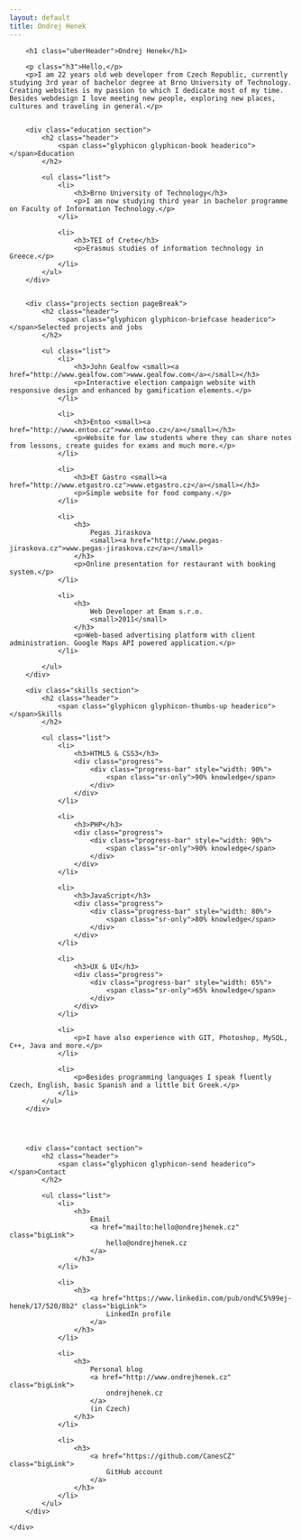```yaml
---
layout: default
title: Ondrej Henek
---
```


<div class="row">
	<div class="col-xs-11 col-xs-offset-1 col-md-10 col-lg-9">

		<h1 class="uberHeader">Ondrej Henek</h1>

		<p class="h3">Hello,</p>
		<p>I am 22 years old web developer from Czech Republic, currently studying 3rd year of bachelor degree at Brno University of Technology. Creating websites is my passion to which I dedicate most of my time. Besides webdesign I love meeting new people, exploring new places, cultures and traveling in general.</p>

	
		<div class="education section">
			<h2 class="header">
				<span class="glyphicon glyphicon-book headerico"></span>Education
			</h2>

			<ul class="list">
				<li>
					<h3>Brno University of Technology</h3>
					<p>I am now studying third year in bachelor programme on Faculty of Information Technology.</p>
				</li>

				<li>
					<h3>TEI of Crete</h3>
					<p>Erasmus studies of information technology in Greece.</p>
				</li>
			</ul>
		</div>


		<div class="projects section pageBreak">
			<h2 class="header">
				<span class="glyphicon glyphicon-briefcase headerico"></span>Selected projects and jobs
			</h2>

			<ul class="list">
				<li>
					<h3>John Gealfow <small><a href="http://www.gealfow.com">www.gealfow.com</a></small></h3>
					<p>Interactive election campaign website with responsive design and enhanced by gamification elements.</p>
				</li>

				<li>
					<h3>Entoo <small><a href="http://www.entoo.cz">www.entoo.cz</a></small></h3>
					<p>Website for law students where they can share notes from lessons, create guides for exams and much more.</p>
				</li>

				<li>
					<h3>ET Gastro <small><a href="http://www.etgastro.cz">www.etgastro.cz</a></small></h3>
					<p>Simple website for food company.</p>
				</li>

				<li>
					<h3>
						Pegas Jiraskova
						<small><a href="http://www.pegas-jiraskova.cz">www.pegas-jiraskova.cz</a></small>
					</h3>
					<p>Online presentation for restaurant with booking system.</p>
				</li>

				<li>
					<h3>
						Web Developer at Emam s.r.o.
						<small>2011</small>
					</h3>
					<p>Web-based advertising platform with client administration. Google Maps API powered application.</p>
				</li>

			</ul>
		</div>
		
<!--	for Firefox PDF converter (skills on new page)	-->

<!--<br><br><br><br><br><br><br><br><br><br><br><br><br><br>-->	

		

		<div class="skills section">
			<h2 class="header">
				<span class="glyphicon glyphicon-thumbs-up headerico"></span>Skills
			</h2>

			<ul class="list">
				<li>
					<h3>HTML5 & CSS3</h3>
					<div class="progress">
						<div class="progress-bar" style="width: 90%">
							<span class="sr-only">90% knowledge</span>
						</div>
					</div>
				</li>

				<li>
					<h3>PHP</h3>
					<div class="progress">
						<div class="progress-bar" style="width: 90%">
							<span class="sr-only">90% knowledge</span>
						</div>
					</div>
				</li>

				<li>
					<h3>JavaScript</h3>
					<div class="progress">
						<div class="progress-bar" style="width: 80%">
							<span class="sr-only">80% knowledge</span>
						</div>
					</div>
				</li>

				<li>
					<h3>UX & UI</h3>
					<div class="progress">
						<div class="progress-bar" style="width: 65%">
							<span class="sr-only">65% knowledge</span>
						</div>
					</div>
				</li>

				<li>
					<p>I have also experience with GIT, Photoshop, MySQL, C++, Java and more.</p>
				</li>

				<li>
					<p>Besides programming languages I speak fluently Czech, English, basic Spanish and a little bit Greek.</p>
				</li>
			</ul>
		</div>
		
		
		

		<div class="contact section">
			<h2 class="header">
				<span class="glyphicon glyphicon-send headerico"></span>Contact
			</h2>

			<ul class="list">
				<li>
					<h3>
						Email
						<a href="mailto:hello@ondrejhenek.cz" class="bigLink">
							hello@ondrejhenek.cz
						</a>
					</h3>
				</li>
				
				<li>
					<h3>
						<a href="https://www.linkedin.com/pub/ond%C5%99ej-henek/17/520/8b2" class="bigLink">
							LinkedIn profile
						</a>
					</h3>
				</li>
				
				<li>
					<h3>
						Personal blog
						<a href="http://www.ondrejhenek.cz" class="bigLink">
							ondrejhenek.cz
						</a>
						(in Czech)
					</h3>
				</li>
				
				<li>
					<h3>
						<a href="https://github.com/CanesCZ" class="bigLink">
							GitHub account
						</a>
					</h3>
				</li>
			</ul>
		</div>

	</div>
</div>
